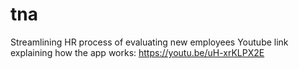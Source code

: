 # tna
Streamlining HR process of evaluating new employees
Youtube link explaining how the app works: https://youtu.be/uH-xrKLPX2E
